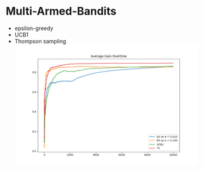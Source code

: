 # Multi-Armed-Bandits
- epsilon-greedy
- UCB1
- Thompson sampling
![smab](https://github.com/lifangda01/Multi-Armed-Bandits/blob/master/smab-avg-gain.png)